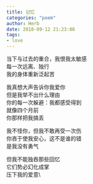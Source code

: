 ```yaml
---
title: 记忆
categories: "poem"
author: Herb
date: 2018-09-12 21:23:08 
tags:
- love
---
```

当下与过去的重合，我恨我太敏感\
每一次远离、独行\
我的身体重新泛起苦

我真想大声告诉你我爱你\
但是我举不出什么理由\
你的每一次躲避：我都感受得到\
就像四个月前\
你那样把我搞丢

我不怪你，但我不敢再受一次伤\
你吝于使我安心，这不是谁的错\
是我没有勇气

但我不能独吞那些回忆\
它们势必幻化成掌\
压下我的爱意\
